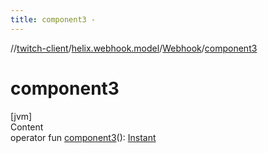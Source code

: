 ```yaml
---
title: component3 -
---
```

//[twitch-client](../../index.md)/[helix.webhook.model](../index.md)/[Webhook](index.md)/[component3](component3.md)



# component3  
[jvm]  
Content  
operator fun [component3](component3.md)(): [Instant](https://docs.oracle.com/javase/8/docs/api/java/time/Instant.html)  



